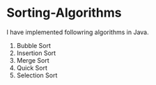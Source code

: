 Sorting-Algorithms
==================
I have implemented followring algorithms in Java.

1. Bubble Sort
2. Insertion Sort
3. Merge Sort
4. Quick Sort
5. Selection Sort
